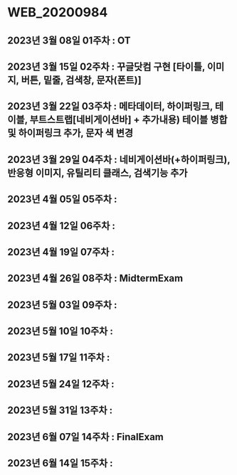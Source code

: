 # WEB_20200984
## 2023년 3월 08일 01주차 : OT
## 2023년 3월 15일 02주차 : 꾸글닷컴 구현 [타이틀, 이미지, 버튼, 밑줄, 검색창, 문자(폰트)]
## 2023년 3월 22일 03주차 : 메타데이터, 하이퍼링크, 테이블, 부트스트랩[네비게이션바] + 추가내용) 테이블 병합 및 하이퍼링크 추가, 문자 색 변경
## 2023년 3월 29일 04주차 : 네비게이션바(+하이퍼링크), 반응형 이미지, 유틸리티 클래스, 검색기능 추가
## 2023년 4월 05일 05주차 : 
## 2023년 4월 12일 06주차 : 
## 2023년 4월 19일 07주차 : 
## 2023년 4월 26일 08주차 : MidtermExam
## 2023년 5월 03일 09주차 : 
## 2023년 5월 10일 10주차 : 
## 2023년 5월 17일 11주차 : 
## 2023년 5월 24일 12주차 : 
## 2023년 5월 31일 13주차 : 
## 2023년 6월 07일 14주차 : FinalExam
## 2023년 6월 14일 15주차 :